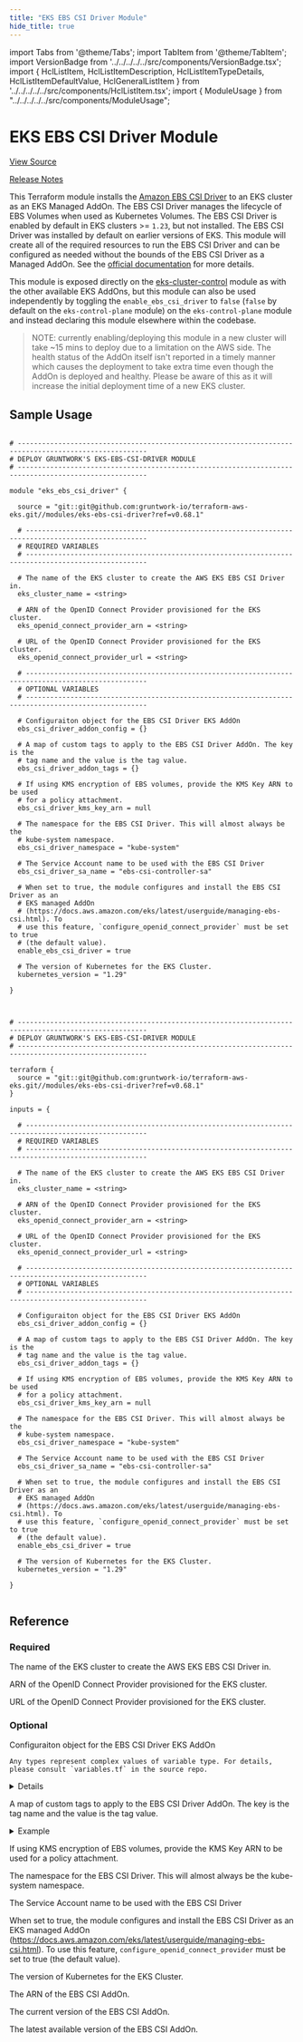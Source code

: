 ```yaml
---
title: "EKS EBS CSI Driver Module"
hide_title: true
---
```


import Tabs from '@theme/Tabs';
import TabItem from '@theme/TabItem';
import VersionBadge from '../../../../../src/components/VersionBadge.tsx';
import { HclListItem, HclListItemDescription, HclListItemTypeDetails, HclListItemDefaultValue, HclGeneralListItem } from '../../../../../src/components/HclListItem.tsx';
import { ModuleUsage } from "../../../../../src/components/ModuleUsage";

<VersionBadge repoTitle="Amazon EKS" version="0.68.1" lastModifiedVersion="0.68.0"/>

# EKS EBS CSI Driver Module

<a href="https://github.com/gruntwork-io/terraform-aws-eks/tree/v0.68.1/modules/eks-ebs-csi-driver" className="link-button" title="View the source code for this module in GitHub.">View Source</a>

<a href="https://github.com/gruntwork-io/terraform-aws-eks/releases/tag/v0.68.0" className="link-button" title="Release notes for only versions which impacted this module.">Release Notes</a>

This Terraform module installs the [Amazon EBS CSI Driver](https://docs.aws.amazon.com/eks/latest/userguide/ebs-csi.html) to an EKS cluster as an EKS Managed AddOn. The EBS CSI Driver manages the lifecycle of EBS Volumes when used as Kubernetes Volumes. The EBS CSI Driver is enabled by default in EKS clusters >= `1.23`, but not installed. The EBS CSI Driver was installed by default on earlier versions of EKS. This module will create all of the required resources to run the EBS CSI Driver and can be configured as needed without the bounds of the EBS CSI Driver as a Managed AddOn. See the [official documentation](https://docs.aws.amazon.com/eks/latest/userguide/managing-ebs-csi.html) for more details.

This module is exposed directly on the [eks-cluster-control](https://github.com/gruntwork-io/terraform-aws-eks/tree/v0.68.1/modules/eks-cluster-control-plane/) module as with the other available EKS AddOns, but this module can also be used independently by toggling the `enable_ebs_csi_driver` to `false` (`false` by default on the `eks-control-plane` module) on the `eks-control-plane` module and instead declaring this module elsewhere within the codebase.

> NOTE: currently enabling/deploying this module in a new cluster will take ~15 mins to deploy due to a limitation on the AWS side. The health status of the AddOn itself isn't reported in a timely manner which causes the deployment to take extra time even though the AddOn is deployed and healthy. Please be aware of this as it will increase the initial deployment time of a new EKS cluster.

## Sample Usage

<Tabs>
<TabItem value="terraform" label="Terraform" default>

```hcl title="main.tf"

# ------------------------------------------------------------------------------------------------------
# DEPLOY GRUNTWORK'S EKS-EBS-CSI-DRIVER MODULE
# ------------------------------------------------------------------------------------------------------

module "eks_ebs_csi_driver" {

  source = "git::git@github.com:gruntwork-io/terraform-aws-eks.git//modules/eks-ebs-csi-driver?ref=v0.68.1"

  # ----------------------------------------------------------------------------------------------------
  # REQUIRED VARIABLES
  # ----------------------------------------------------------------------------------------------------

  # The name of the EKS cluster to create the AWS EKS EBS CSI Driver in.
  eks_cluster_name = <string>

  # ARN of the OpenID Connect Provider provisioned for the EKS cluster.
  eks_openid_connect_provider_arn = <string>

  # URL of the OpenID Connect Provider provisioned for the EKS cluster.
  eks_openid_connect_provider_url = <string>

  # ----------------------------------------------------------------------------------------------------
  # OPTIONAL VARIABLES
  # ----------------------------------------------------------------------------------------------------

  # Configuraiton object for the EBS CSI Driver EKS AddOn
  ebs_csi_driver_addon_config = {}

  # A map of custom tags to apply to the EBS CSI Driver AddOn. The key is the
  # tag name and the value is the tag value.
  ebs_csi_driver_addon_tags = {}

  # If using KMS encryption of EBS volumes, provide the KMS Key ARN to be used
  # for a policy attachment.
  ebs_csi_driver_kms_key_arn = null

  # The namespace for the EBS CSI Driver. This will almost always be the
  # kube-system namespace.
  ebs_csi_driver_namespace = "kube-system"

  # The Service Account name to be used with the EBS CSI Driver
  ebs_csi_driver_sa_name = "ebs-csi-controller-sa"

  # When set to true, the module configures and install the EBS CSI Driver as an
  # EKS managed AddOn
  # (https://docs.aws.amazon.com/eks/latest/userguide/managing-ebs-csi.html). To
  # use this feature, `configure_openid_connect_provider` must be set to true
  # (the default value).
  enable_ebs_csi_driver = true

  # The version of Kubernetes for the EKS Cluster.
  kubernetes_version = "1.29"

}


```

</TabItem>
<TabItem value="terragrunt" label="Terragrunt" default>

```hcl title="terragrunt.hcl"

# ------------------------------------------------------------------------------------------------------
# DEPLOY GRUNTWORK'S EKS-EBS-CSI-DRIVER MODULE
# ------------------------------------------------------------------------------------------------------

terraform {
  source = "git::git@github.com:gruntwork-io/terraform-aws-eks.git//modules/eks-ebs-csi-driver?ref=v0.68.1"
}

inputs = {

  # ----------------------------------------------------------------------------------------------------
  # REQUIRED VARIABLES
  # ----------------------------------------------------------------------------------------------------

  # The name of the EKS cluster to create the AWS EKS EBS CSI Driver in.
  eks_cluster_name = <string>

  # ARN of the OpenID Connect Provider provisioned for the EKS cluster.
  eks_openid_connect_provider_arn = <string>

  # URL of the OpenID Connect Provider provisioned for the EKS cluster.
  eks_openid_connect_provider_url = <string>

  # ----------------------------------------------------------------------------------------------------
  # OPTIONAL VARIABLES
  # ----------------------------------------------------------------------------------------------------

  # Configuraiton object for the EBS CSI Driver EKS AddOn
  ebs_csi_driver_addon_config = {}

  # A map of custom tags to apply to the EBS CSI Driver AddOn. The key is the
  # tag name and the value is the tag value.
  ebs_csi_driver_addon_tags = {}

  # If using KMS encryption of EBS volumes, provide the KMS Key ARN to be used
  # for a policy attachment.
  ebs_csi_driver_kms_key_arn = null

  # The namespace for the EBS CSI Driver. This will almost always be the
  # kube-system namespace.
  ebs_csi_driver_namespace = "kube-system"

  # The Service Account name to be used with the EBS CSI Driver
  ebs_csi_driver_sa_name = "ebs-csi-controller-sa"

  # When set to true, the module configures and install the EBS CSI Driver as an
  # EKS managed AddOn
  # (https://docs.aws.amazon.com/eks/latest/userguide/managing-ebs-csi.html). To
  # use this feature, `configure_openid_connect_provider` must be set to true
  # (the default value).
  enable_ebs_csi_driver = true

  # The version of Kubernetes for the EKS Cluster.
  kubernetes_version = "1.29"

}


```

</TabItem>
</Tabs>




## Reference

<Tabs>
<TabItem value="inputs" label="Inputs" default>

### Required

<HclListItem name="eks_cluster_name" requirement="required" type="string">
<HclListItemDescription>

The name of the EKS cluster to create the AWS EKS EBS CSI Driver in.

</HclListItemDescription>
</HclListItem>

<HclListItem name="eks_openid_connect_provider_arn" requirement="required" type="string">
<HclListItemDescription>

ARN of the OpenID Connect Provider provisioned for the EKS cluster.

</HclListItemDescription>
</HclListItem>

<HclListItem name="eks_openid_connect_provider_url" requirement="required" type="string">
<HclListItemDescription>

URL of the OpenID Connect Provider provisioned for the EKS cluster.

</HclListItemDescription>
</HclListItem>

### Optional

<HclListItem name="ebs_csi_driver_addon_config" requirement="optional" type="any">
<HclListItemDescription>

Configuraiton object for the EBS CSI Driver EKS AddOn

</HclListItemDescription>
<HclListItemTypeDetails>

```hcl
Any types represent complex values of variable type. For details, please consult `variables.tf` in the source repo.
```

</HclListItemTypeDetails>
<HclListItemDefaultValue defaultValue="{}"/>
<HclGeneralListItem title="More Details">
<details>


```hcl

   EKS add-on advanced configuration via configuration_values must follow the configuration schema for the deployed version of the add-on. 
   See the following AWS Blog for more details on advanced configuration of EKS add-ons: https://aws.amazon.com/blogs/containers/amazon-eks-add-ons-advanced-configuration/
   Example:
   {
     addon_version               = "v1.14.0-eksbuild.1"
     configuration_values        = {}
     preserve                    = false
     resolve_conflicts_on_create = "OVERWRITE"
     resolve_conflicts_on_update = "NONE"
     service_account_role_arn    = "arn:aws:iam::123456789012:role/role-name"
   }

```
</details>

</HclGeneralListItem>
</HclListItem>

<HclListItem name="ebs_csi_driver_addon_tags" requirement="optional" type="map(string)">
<HclListItemDescription>

A map of custom tags to apply to the EBS CSI Driver AddOn. The key is the tag name and the value is the tag value.

</HclListItemDescription>
<HclListItemDefaultValue defaultValue="{}"/>
<HclGeneralListItem title="Examples">
<details>
  <summary>Example</summary>


```hcl
     {
       key1 = "value1"
       key2 = "value2"
     }

```
</details>

</HclGeneralListItem>
</HclListItem>

<HclListItem name="ebs_csi_driver_kms_key_arn" requirement="optional" type="string">
<HclListItemDescription>

If using KMS encryption of EBS volumes, provide the KMS Key ARN to be used for a policy attachment.

</HclListItemDescription>
<HclListItemDefaultValue defaultValue="null"/>
</HclListItem>

<HclListItem name="ebs_csi_driver_namespace" requirement="optional" type="string">
<HclListItemDescription>

The namespace for the EBS CSI Driver. This will almost always be the kube-system namespace.

</HclListItemDescription>
<HclListItemDefaultValue defaultValue="&quot;kube-system&quot;"/>
</HclListItem>

<HclListItem name="ebs_csi_driver_sa_name" requirement="optional" type="string">
<HclListItemDescription>

The Service Account name to be used with the EBS CSI Driver

</HclListItemDescription>
<HclListItemDefaultValue defaultValue="&quot;ebs-csi-controller-sa&quot;"/>
</HclListItem>

<HclListItem name="enable_ebs_csi_driver" requirement="optional" type="bool">
<HclListItemDescription>

When set to true, the module configures and install the EBS CSI Driver as an EKS managed AddOn (https://docs.aws.amazon.com/eks/latest/userguide/managing-ebs-csi.html). To use this feature, `configure_openid_connect_provider` must be set to true (the default value).

</HclListItemDescription>
<HclListItemDefaultValue defaultValue="true"/>
</HclListItem>

<HclListItem name="kubernetes_version" requirement="optional" type="string">
<HclListItemDescription>

The version of Kubernetes for the EKS Cluster.

</HclListItemDescription>
<HclListItemDefaultValue defaultValue="&quot;1.29&quot;"/>
</HclListItem>

</TabItem>
<TabItem value="outputs" label="Outputs">

<HclListItem name="ebs_csi_addon_arn">
<HclListItemDescription>

The ARN of the EBS CSI AddOn.

</HclListItemDescription>
</HclListItem>

<HclListItem name="ebs_csi_addon_current_version">
<HclListItemDescription>

The current version of the EBS CSI AddOn.

</HclListItemDescription>
</HclListItem>

<HclListItem name="ebs_csi_addon_latest_version">
<HclListItemDescription>

The latest available version of the EBS CSI AddOn.

</HclListItemDescription>
</HclListItem>

</TabItem>
</Tabs>


<!-- ##DOCS-SOURCER-START
{
  "originalSources": [
    "https://github.com/gruntwork-io/terraform-aws-eks/tree/v0.68.1/modules/eks-ebs-csi-driver/readme.md",
    "https://github.com/gruntwork-io/terraform-aws-eks/tree/v0.68.1/modules/eks-ebs-csi-driver/variables.tf",
    "https://github.com/gruntwork-io/terraform-aws-eks/tree/v0.68.1/modules/eks-ebs-csi-driver/outputs.tf"
  ],
  "sourcePlugin": "module-catalog-api",
  "hash": "a8c232f6e975db3b6049c47af9c515e8"
}
##DOCS-SOURCER-END -->
